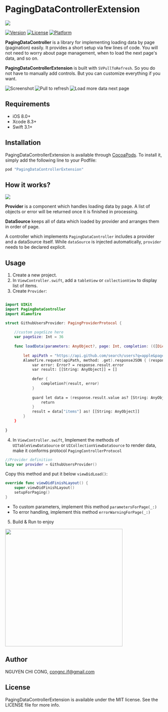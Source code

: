 # PagingDataControllerExtension

<img src="https://i.imgur.com/ATK9hZV.png"/>


[![Version](https://img.shields.io/cocoapods/v/PagingDataController.svg?style=flat)](http://cocoapods.org/pods/PagingDataController)
[![License](https://img.shields.io/cocoapods/l/PagingDataController.svg?style=flat)](http://cocoapods.org/pods/PagingDataController)
[![Platform](https://img.shields.io/cocoapods/p/PagingDataController.svg?style=flat)](http://cocoapods.org/pods/PagingDataController)


**PagingDataController** is a library for implementing loading data by page (pagination) easily. It provides a short setup via few lines of code. You will not need to worry about page management, when to load the next page's data, and so on.

**PagingDataControllerExtension** is built with `SVPullToRefresh`. So you do not have to manually add controls. But you can customize everything if you want.

![Screenshot](http://i.imgur.com/PTI6vMcm.png)
![Pull to refresh](http://i.imgur.com/thZpiCzm.png)
![Load more data next page](http://i.imgur.com/HhAwUKTm.png)

## Requirements

- iOS 8.0+
- Xcode 8.3+
- Swift 3.1+

## Installation

PagingDataControllerExtension is available through [CocoaPods](http://cocoapods.org). To install
it, simply add the following line to your Podfile:

```ruby
pod "PagingDataControllerExtension"
```

## How it works?

<img src="https://i.imgur.com/ExwdwgR.jpg"/>

**Provider** is a component which handles loading data by page. A list of objects or error will be returned once it is finished in processing.

**DataSource** keeps all of data which loaded by provider and arranges them in order of page.

A controller which implements `PagingDataController` includes a provider and a dataSource itself. While `dataSource` is injected automatically, `provider` needs to be declared explicit.

## Usage

1. Create a new project.
2. In `ViewController.swift`, add a `tableView` or `collectionView` to display list of items.
3. Create `Provider`:

```swift

import UIKit
import PagingDataController
import Alamofire

struct GithubUsersProvider: PagingProviderProtocol {
    
    //custom pageSize here
    var pageSize: Int = 36
    
    func loadData(parameters: AnyObject?, page: Int, completion: (([Dictionary<String, AnyObject>], Error?) -> ())?) {
        
        let apiPath = "https://api.github.com/search/users?q=apple&page=\(page+1)&per_page=\(pageSize)"
        Alamofire.request(apiPath, method: .get).responseJSON { (response) in
            var error: Error? = response.result.error
            var result: [[String: AnyObject]] = []
            
            defer {
                completion?(result, error)
            }
            
            guard let data = (response.result.value as? [String: AnyObject]) else {
                return
            }
            result = data["items"] as! [[String: AnyObject]]
        }
    }
    
}

```

4. In `ViewController.swift`, Implement the methods of `UITableViewDataSource` or `UICollectionViewDataSource` to render data, make it conforms protocol `PagingControllerProtocol`

```swift
//Provider definition
lazy var provider = GithubUsersProvider()
```

Copy this method and put it below `viewDidLoad()`:

```swift
override func viewDidFinishLayout() {
    super.viewDidFinishLayout()
    setupForPaging()
}
```

* To custom parameters, implement this method ```parametersForPage(_:)```
* To error handling, implement this method ```errorWarningForPage(_:)```

5. Build & Run to enjoy

<img src="https://i.imgur.com/PFa9mJ2.png" width=375/>

## Author

NGUYEN CHI CONG, congnc.if@gmail.com

## License

PagingDataControllerExtension is available under the MIT license. See the LICENSE file for more info.
